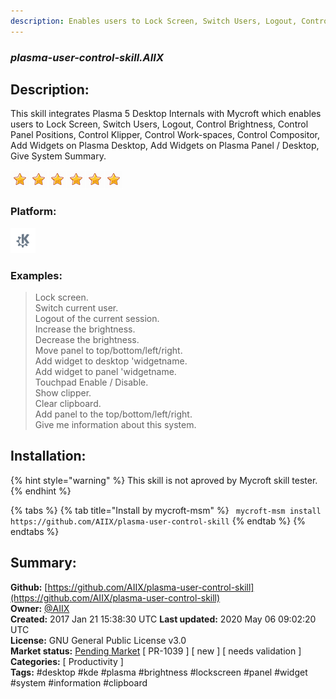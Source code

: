 ```yaml
---
description: Enables users to Lock Screen, Switch Users, Logout, Control Brightness, Control Panel Positions, Con
---
```


### _plasma-user-control-skill.AIIX_  
## Description:  
This skill integrates Plasma 5 Desktop Internals with Mycroft which enables users to Lock Screen, Switch Users, Logout, Control Brightness, Control Panel Positions, Control Klipper, Control Work-spaces, Control Compositor, Add Widgets on Plasma Desktop, Add Widgets on Plasma Panel / Desktop, Give System Summary.  
  
![](../.gitbook/assets/star.png)![](../.gitbook/assets/star.png)![](../.gitbook/assets/star.png)![](../.gitbook/assets/star.png)![](../.gitbook/assets/star.png)![](../.gitbook/assets/star.png)  
  
### Platform:  
 ![plasmoid](../.gitbook/assets/kde.png)   
### Examples:  
> Lock screen.  
> Switch current user.  
> Logout of the current session.  
> Increase the brightness.  
> Decrease the brightness.  
> Move panel to top/bottom/left/right.  
> Add widget to desktop 'widgetname.  
> Add widget to panel 'widgetname.  
> Touchpad Enable / Disable.  
> Show clipper.  
> Clear clipboard.  
> Add panel to the top/bottom/left/right.  
> Give me information about this system.  
  
## Installation:  
{% hint style="warning" %}
This skill is not aproved by Mycroft skill tester.
{% endhint %}
    
{% tabs %}
{% tab title="Install by mycroft-msm" %}
``` mycroft-msm install https://github.com/AIIX/plasma-user-control-skill```
{% endtab %}
  {% endtabs %}
    
## Summary:  
**Github:** [https://github.com/AIIX/plasma-user-control-skill](https://github.com/AIIX/plasma-user-control-skill)  
**Owner:** [@AIIX](https://github.com/AIIX)  
**Created:** 2017 Jan 21 15:38:30 UTC  **Last updated:** 2020 May 06 09:02:20 UTC  
**License:** GNU General Public License v3.0  
**Market status:** [Pending Market](https://market.mycroft.ai/skill/) [ PR-1039 ] [ new ] [ needs validation ]  
**Categories:** [ Productivity ]   
**Tags:** \#desktop \#kde \#plasma \#brightness \#lockscreen \#panel \#widget \#system \#information \#clipboard   
